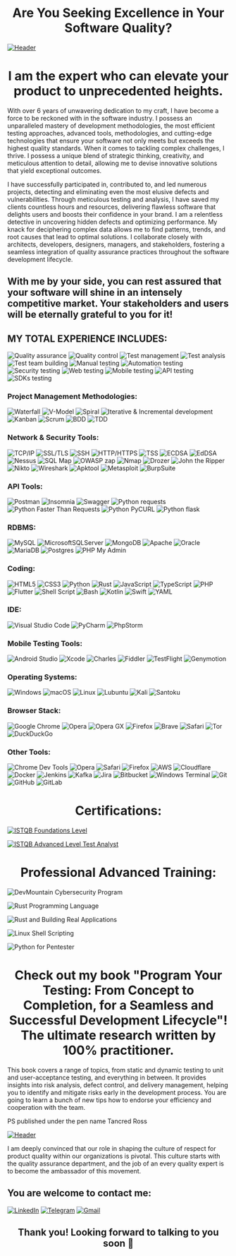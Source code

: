 <h1 align="center"><b>Are You Seeking Excellence in Your Software Quality?</b></h1>

[![Header](https://github.com/tarantot/tarantot/blob/main/assets/banner.jpg)](https://www.amazon.com/dp/B0C5GMCT88/ref=sr_1_fkmr0_1?crid=1730XNTGX40QZ&keywords=B0C5GMCT88+%2B+programming+book&qid=1684344566&s=digital-text&sprefix=b0c5gmct88+%2B+programming+book%2Cdigital-text%2C141&sr=1-1-fkmr0)

<h1 align="center">I am the expert who can elevate your product to unprecedented heights.</h1>

With over 6 years of unwavering dedication to my craft, I have become a force to be reckoned with in the software industry. I possess an unparalleled mastery of development methodologies, the most efficient testing approaches, advanced tools, methodologies, and cutting-edge technologies that ensure your software not only meets but exceeds the highest quality standards. When it comes to tackling complex challenges, I thrive. I possess a unique blend of strategic thinking, creativity, and meticulous attention to detail, allowing me to devise innovative solutions that yield exceptional outcomes.

I have successfully participated in, contributed to, and led numerous projects, detecting and eliminating even the most elusive defects and vulnerabilities. Through meticulous testing and analysis, I have saved my clients countless hours and resources, delivering flawless software that delights users and boosts their confidence in your brand. I am a relentless detective in uncovering hidden defects and optimizing performance.  My knack for deciphering complex data allows me to find patterns, trends, and root causes that lead to optimal solutions. I collaborate closely with architects, developers, designers, managers, and stakeholders, fostering a seamless integration of quality assurance practices throughout the software development lifecycle.

## With me by your side, you can rest assured that your software will shine in an intensely competitive market. Your stakeholders and users will be eternally grateful to you for it!

<h2 aligh="left">MY TOTAL EXPERIENCE INCLUDES:</h2>

![Quality assurance](https://img.shields.io/badge/-Quality%20assurance-004971?style=for-the-badge&logo=white_check_mark) ![Quality control](https://img.shields.io/badge/-Quality%20control-004971?style=for-the-badge&logo=white_check_mark) ![Test management](https://img.shields.io/badge/-Test%20management-004971?style=for-the-badge&logo=white_check_mark) ![Test analysis](https://img.shields.io/badge/-Test%20analysis-004971?style=for-the-badge&logo=white_check_mark) ![Test team building](https://img.shields.io/badge/-Test%20team%20building-004971?style=for-the-badge&logo=white_check_mark) ![Manual testing](https://img.shields.io/badge/-Manual%20testing-004971?style=for-the-badge&logo=white_check_mark) ![Automation testing](https://img.shields.io/badge/-Automation%20testing-004971?style=for-the-badge&logo=white_check_mark) ![Security testing](https://img.shields.io/badge/-Security%20testing-004971?style=for-the-badge&logo=white_check_mark) ![Web testing](https://img.shields.io/badge/-Web%20testing-004971?style=for-the-badge&logo=white_check_mark) ![Mobile testing](https://img.shields.io/badge/-Mobile%20testing-004971?style=for-the-badge&logo=white_check_mark) ![API testing](https://img.shields.io/badge/-API%20testing-004971?style=for-the-badge&logo=white_check_mark) ![SDKs testing](https://img.shields.io/badge/-SDK--s%20testing-004971?style=for-the-badge&logo=white_check_mark) 

<h3 align="left">Project Management Methodologies:</h2>

![Waterfall](https://img.shields.io/badge/-Waterfall-77BCC5?style=for-the-badge&logo=white_check_mark) ![V-Model](https://img.shields.io/badge/-V%20Model-77BCC5?style=for-the-badge&logo=white_check_mark) ![Spiral](https://img.shields.io/badge/-Spiral-77BCC5?style=for-the-badge&logo=white_check_mark) ![Iterative & Incremental development](https://img.shields.io/badge/-Iterative%20%26%20Incremental%20development-77BCC5?style=for-the-badge&logo=white_check_mark) ![Kanban](https://img.shields.io/badge/-Kanban-77BCC5?style=for-the-badge&logo=white_check_mark) ![Scrum](https://img.shields.io/badge/-Scrum-77BCC5?style=for-the-badge&logo=white_check_mark) ![BDD](https://img.shields.io/badge/-BDD-77BCC5?style=for-the-badge&logo=white_check_mark) ![TDD](https://img.shields.io/badge/-TDD-77BCC5?style=for-the-badge&logo=white_check_mark)

<h3 align="left">Network & Security Tools:</h2>

![TCP/IP](https://img.shields.io/badge/-TCP/IP-EC5366?style=for-the-badge&logo=white_check_mark) ![SSL/TLS](https://img.shields.io/badge/-SSL/TLS-EC5366?style=for-the-badge&logo=white_check_mark) ![SSH](https://img.shields.io/badge/-SSH-EC5366?style=for-the-badge&logo=white_check_mark) ![HTTP/HTTPS](https://img.shields.io/badge/-HTTP/HTTPS-EC5366?style=for-the-badge&logo=white_check_mark) ![TSS](https://img.shields.io/badge/-TSS-EC5366?style=for-the-badge&logo=white_check_mark) ![ECDSA](https://img.shields.io/badge/-ECDSA-EC5366?style=for-the-badge&logo=white_check_mark)  ![EdDSA](https://img.shields.io/badge/-EdDSA-EC5366?style=for-the-badge&logo=white_check_mark) ![Nessus](https://img.shields.io/badge/-Nessus-EC5366?style=for-the-badge&logo=white_check_mark) ![SQL Map](https://img.shields.io/badge/-SQL%20Map-EC5366?style=for-the-badge&logo=white_check_mark) ![OWASP zap](https://img.shields.io/badge/-OWASP%20zap-EC5366?style=for-the-badge&logo=white_check_mark) ![Nmap](https://img.shields.io/badge/-Nmap-EC5366?style=for-the-badge&logo=white_check_mark) ![Drozer](https://img.shields.io/badge/-Drozer-EC5366?style=for-the-badge&logo=white_check_mark) ![John the Ripper](https://img.shields.io/badge/-John%20the%20Ripper-EC5366?style=for-the-badge&logo=white_check_mark) ![Nikto](https://img.shields.io/badge/-Nikto-EC5366?style=for-the-badge&logo=white_check_mark) ![Wireshark](https://img.shields.io/badge/-Wireshark-EC5366?style=for-the-badge&logo=white_check_mark) ![Apktool](https://img.shields.io/badge/-Apktool-EC5366?style=for-the-badge&logo=white_check_mark) ![Metasploit](https://img.shields.io/badge/-Metasploit-EC5366?style=for-the-badge&logo=white_check_mark) ![BurpSuite](https://img.shields.io/badge/-Burpsuite-EC5366?style=for-the-badge&logo=white_check_mark) 

<h3 align="left">API Tools:</h2>

![Postman](https://img.shields.io/badge/Postman-FF6C37?style=for-the-badge&logo=postman&logoColor=white) ![Insomnia](https://img.shields.io/badge/-insomnia-0000cd?style=for-the-badge&logo=white_check_mark) ![Swagger](https://img.shields.io/badge/-Swagger-%23Clojure?style=for-the-badge&logo=swagger&logoColor=white) ![Python requests](https://img.shields.io/badge/python%20requests-3670A0?style=for-the-badge&logo=python&logoColor=ffdd54) ![Python Faster Than Requests](https://img.shields.io/badge/python%20faster%20than%20requests-3670A0?style=for-the-badge&logo=python&logoColor=ffdd54) ![Python PyCURL](https://img.shields.io/badge/python%20PyCURL-3670A0?style=for-the-badge&logo=python&logoColor=ffdd54) ![Python flask](https://img.shields.io/badge/python%20flask-3670A0?style=for-the-badge&logo=python&logoColor=ffdd54)

<h3 align="left">RDBMS:</h2>

![MySQL](https://img.shields.io/badge/mysql-%2300f.svg?style=for-the-badge&logo=mysql&logoColor=white) ![MicrosoftSQLServer](https://img.shields.io/badge/Microsoft%20SQL%20Server-CC2927?style=for-the-badge&logo=microsoft%20sql%20server&logoColor=white) ![MongoDB](https://img.shields.io/badge/MongoDB-%234ea94b.svg?style=for-the-badge&logo=mongodb&logoColor=white) ![Apache](https://img.shields.io/badge/apache-%23D42029.svg?style=for-the-badge&logo=apache&logoColor=white) ![Oracle](https://img.shields.io/badge/Oracle-F80000?style=for-the-badge&logo=oracle&logoColor=white) ![MariaDB](https://img.shields.io/badge/MariaDB-003545?style=for-the-badge&logo=mariadb&logoColor=white) ![Postgres](https://img.shields.io/badge/Postgres-%23316192.svg?style=for-the-badge&logo=postgresql&logoColor=white) ![PHP My Admin](https://img.shields.io/badge/php%20My%20admin-%23777BB4.svg?style=for-the-badge&logo=php&logoColor=white)

<h3 align="left">Coding:</h2>

![HTML5](https://img.shields.io/badge/html5-%23E34F26.svg?style=for-the-badge&logo=html5&logoColor=white) ![CSS3](https://img.shields.io/badge/css3-%231572B6.svg?style=for-the-badge&logo=css3&logoColor=white) ![Python](https://img.shields.io/badge/python%20%28Cucumber%2C%20PyTest%2C%20PyUnit%2C%20Behave%2C%20Lettuce%29-3670A0?style=for-the-badge&logo=python&logoColor=ffdd54) ![Rust](https://img.shields.io/badge/rust-%23000000.svg?style=for-the-badge&logo=rust&logoColor=white) ![JavaScript](https://img.shields.io/badge/javascript%20%28Vue%2C%20Angular%2C%20Postman%2C%20Puppeteer%2C%20Percy%2C%20Artillery%2C%20Node%2C%20Selenium%29-%23323330.svg?style=for-the-badge&logo=javascript&logoColor=%23F7DF1E) ![TypeScript](https://img.shields.io/badge/typescript%20%28Nestjs%2C%20FeatherJS%29-%23007ACC.svg?style=for-the-badge&logo=typescript&logoColor=white) ![PHP](https://img.shields.io/badge/php%20%28Drupal%2C%20Laravel%29-%23777BB4.svg?style=for-the-badge&logo=php&logoColor=white) ![Flutter](https://img.shields.io/badge/Flutter-%2302569B.svg?style=for-the-badge&logo=Flutter&logoColor=white) ![Shell Script](https://img.shields.io/badge/shell_script-%23121011.svg?style=for-the-badge&logo=gnu-bash&logoColor=white) ![Bash](https://img.shields.io/badge/Bash-4EAA25?style=for-the-badge&logo=gnubash&logoColor=fff) ![Kotlin](https://img.shields.io/badge/Kotlin-%237F52FF.svg?style=for-the-badge&logo=kotlin&logoColor=white) ![Swift](https://img.shields.io/badge/Swift-F54A2A?style=for-the-badge&logo=swift&logoColor=white) ![YAML](https://img.shields.io/badge/YAML-CB171E?style=for-the-badge&logo=yaml&logoColor=fff)

<h3 align="left">IDE:</h2>

![Visual Studio Code](https://img.shields.io/badge/Visual%20Studio%20Code-0078d7.svg?style=for-the-badge&logo=visual-studio-code&logoColor=white) ![PyCharm](https://img.shields.io/badge/pycharm-143?style=for-the-badge&logo=pycharm&logoColor=black&color=black&labelColor=green)	![PhpStorm](https://img.shields.io/badge/phpstorm-143?style=for-the-badge&logo=phpstorm&logoColor=black&color=black&labelColor=darkorchid)

<h3 align="left">Mobile Testing Tools:</h2>

![Android Studio](https://img.shields.io/badge/Android%20Studio-3DDC84.svg?style=for-the-badge&logo=android-studio&logoColor=white) ![Xcode](https://img.shields.io/badge/Xcode-007ACC?style=for-the-badge&logo=Xcode&logoColor=white) ![Charles](https://img.shields.io/badge/-Charles-737373?style=for-the-badge&logo=white_check_mark) ![Fiddler](https://img.shields.io/badge/-Fiddler-737373?style=for-the-badge&logo=white_check_mark) ![TestFlight](https://img.shields.io/badge/-TestFlight-737373?style=for-the-badge&logo=white_check_mark) ![Genymotion](https://img.shields.io/badge/-Genymotion-EC5366?style=for-the-badge&logo=white_check_mark) 

<h3 align="left">Operating Systems:</h2>

![Windows](https://img.shields.io/badge/Windows-0078D6?style=for-the-badge&logo=windows&logoColor=white) ![macOS](https://img.shields.io/badge/mac%20os-000000?style=for-the-badge&logo=macos&logoColor=F0F0F0) ![Linux](https://img.shields.io/badge/Linux-FCC624?style=for-the-badge&logo=linux&logoColor=black) ![Lubuntu](https://img.shields.io/badge/-Lubuntu-%230065C2?style=for-the-badge&logo=lubuntu&logoColor=white) ![Kali](https://img.shields.io/badge/Kali-268BEE?style=for-the-badge&logo=kalilinux&logoColor=white) ![Santoku](https://img.shields.io/badge/-Santoku-737373?style=for-the-badge&logo=white_check_mark) 

<h3 align="left">Browser Stack:</h2>

![Google Chrome](https://img.shields.io/badge/Google%20Chrome-4285F4?style=for-the-badge&logo=GoogleChrome&logoColor=white) ![Opera](https://img.shields.io/badge/Opera-FF1B2D?style=for-the-badge&logo=Opera&logoColor=white) ![Opera GX](https://img.shields.io/badge/Opera%20GX-EE2950?style=for-the-badge&logo=operagx&logoColor=fff) ![Firefox](https://img.shields.io/badge/Firefox-FF7139?style=for-the-badge&logo=Firefox&logoColor=white) ![Brave](https://img.shields.io/badge/Brave-FB542B?style=for-the-badge&logo=Brave&logoColor=white) ![Safari](https://img.shields.io/badge/Safari-006CFF?style=for-the-badge&logo=safari&logoColor=fff) ![Tor](https://img.shields.io/badge/Tor-7D4698?style=for-the-badge&logo=Tor-Browser&logoColor=white) ![DuckDuckGo](https://img.shields.io/badge/DuckDuckGo-FF5722?style=for-the-badge&logo=duckduckgo&logoColor=white)


<h3 align="left">Other Tools:</h2>

![Chrome Dev Tools](https://img.shields.io/badge/chrome%20dev%20tools-3d89fc?style=for-the-badge&logo=google%20chrome&logoColor=white) ![Opera](https://img.shields.io/badge/Opera%20dev%20tools-FF1B2D?style=for-the-badge&logo=Opera&logoColor=white) ![Safari](https://img.shields.io/badge/Safari%20dev%20tools-000000?style=for-the-badge&logo=Safari&logoColor=white) ![Firefox](https://img.shields.io/badge/Firefox%20dev%20tools-FF7139?style=for-the-badge&logo=Firefox-Browser&logoColor=white) ![AWS](https://img.shields.io/badge/AWS-%23FF9900.svg?style=for-the-badge&logo=amazon-aws&logoColor=white) ![Cloudflare](https://img.shields.io/badge/Cloudflare-F38020?style=for-the-badge&logo=Cloudflare&logoColor=white) ![Docker](https://img.shields.io/badge/docker-%230db7ed.svg?style=for-the-badge&logo=docker&logoColor=white) ![Jenkins](https://img.shields.io/badge/Jenkins-D24939?style=for-the-badge&logo=jenkins&logoColor=white) ![Kafka](https://img.shields.io/badge/-KAFKA-000000?style=for-the-badge&logo=white_check_mark) ![Jira](https://img.shields.io/badge/jira-%230A0FFF.svg?style=for-the-badge&logo=jira&logoColor=white) ![Bitbucket](https://img.shields.io/badge/bitbucket-%230047B3.svg?style=for-the-badge&logo=bitbucket&logoColor=white) ![Windows Terminal](https://img.shields.io/badge/Windows%20Terminal-%234D4D4D.svg?style=for-the-badge&logo=windows-terminal&logoColor=white) ![Git](https://img.shields.io/badge/git-%23F05033.svg?style=for-the-badge&logo=git&logoColor=white) ![GitHub](https://img.shields.io/badge/github-%23121011.svg?style=for-the-badge&logo=github&logoColor=white) ![GitLab](https://img.shields.io/badge/gitlab-%23FCA121.svg?style=for-the-badge&logo=gitlab&logoColor=white)


<h1 align="center">Certifications:</h1>

[![ISTQB Foundations Level](https://github.com/tarantot/tarantot/blob/main/assets/ISTQB-FL_compressed_page-0001.jpg)](https://atsqa.org/certified-testers/profile/61ef361f8b9a462096464a8ac981968f)

[![ISTQB Advanced Level Test Analyst](https://github.com/tarantot/tarantot/blob/main/assets/Certificate-22-CTAL-TA-00089-USA_page-0001.jpg)](https://atsqa.org/certified-testers/profile/61ef361f8b9a462096464a8ac981968f)

<h1 align="center">Professional Advanced Training:</h1>

![DevMountain Cybersecurity Program](https://github.com/tarantot/tarantot/blob/main/assets/TARAS%20ROSKISHNYI_page-0001.jpg)

![Rust Programming Language](https://github.com/tarantot/tarantot/blob/main/assets/Rust_certificate.jpg)

![Rust and Building Real Applications](https://github.com/tarantot/tarantot/blob/main/assets/Rust_advanced_cert.jpg)

![Linux Shell Scripting](https://github.com/tarantot/tarantot/blob/main/assets/Linux_shell_certificate.png)

![Python for Pentester](https://github.com/tarantot/tarantot/blob/main/assets/Python_pentest_cert.jpg)

<h1 align="center">Check out my book "Program Your Testing: From Concept to Completion, for a Seamless and Successful Development Lifecycle"! The ultimate research written by 100% practitioner.</h1>

This book covers a range of topics, from static and dynamic testing to unit and user-acceptance testing, and everything in between. It provides insights into risk analysis, defect control, and delivery management, helping you to identify and mitigate risks early in the development process. You are going to learn a bunch of new tips how to endorse your efficiency and cooperation with the team.

PS published under the pen name Tancred Ross

[![Header](https://github.com/tarantot/tarantot/blob/main/assets/book.jpg?raw=true)](https://www.amazon.com/Program-Your-Testing-Completion-Development/dp/B0C5G9L5BS/ref=sr_1_1?crid=NQ9RTV51ZJA8&keywords=B0C5G9L5BS+%2B+testing+book&qid=1685413039&s=books&sprefix=b0c5g9l5bs+%2B+testing+book%2Cstripbooks-intl-ship%2C159&sr=1-1)

I am deeply convinced that our role in shaping the culture of respect for product quality within our organizations is pivotal. This culture starts with the quality assurance department, and the job of an every quality expert is to become the ambassador of this movement.

<h2 align="left">You are welcome to contact me:</h2>

[![LinkedIn](https://img.shields.io/badge/linkedin-%230077B5.svg?style=for-the-badge&logo=linkedin&logoColor=white)](https://www.linkedin.com/in/qaexpert1/) [![Telegram](https://img.shields.io/badge/Telegram-2CA5E0?style=for-the-badge&logo=telegram&logoColor=white)](https://t.me/end051ne) [![Gmail](https://img.shields.io/badge/Gmail-D14836?style=for-the-badge&logo=gmail&logoColor=white)](https://mail.google.com/mail/?view=cm&fs=1&to=roskishnyit@gmail.com&su=SUBJECT&body=BODY)

<h2 align="center">Thank you! Looking forward to talking to you soon 🤝</h2>
